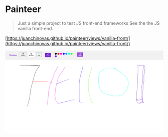 
# Painteer
> Just a simple project to test JS front-end frameworks
See the the JS vanilla front-end.

[https://juanchinovas.github.io/painteer/views/vanilla-front/](https://juanchinovas.github.io/painteer/views/vanilla-front/)

![alt painteer home](./painteer.PNG)